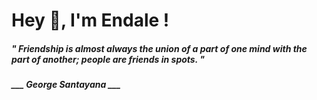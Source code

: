 <h1 title="head"> Hey 👋, I'm Endale !</h1>

**<h5><i>" Friendship is almost always the union of a part of one mind with the part of another; people are friends in spots. "</i></h5>**

*<b>___ George Santayana ___</b>*
